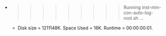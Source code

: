 * >>>>>>>>> Running inst-min-con-auto-log-root.sh ...
  * Disk size = 1211148K. Space Used = 16K. Runtime = 00:00:00:01.
